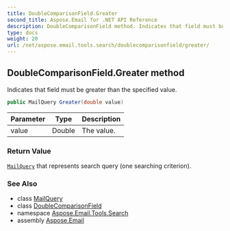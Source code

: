 ```yaml
---
title: DoubleComparisonField.Greater
second_title: Aspose.Email for .NET API Reference
description: DoubleComparisonField method. Indicates that field must be greater than the specified value
type: docs
weight: 20
url: /net/aspose.email.tools.search/doublecomparisonfield/greater/
---
```

## DoubleComparisonField.Greater method

Indicates that field must be greater than the specified value.

```csharp
public MailQuery Greater(double value)
```

| Parameter | Type | Description |
| --- | --- | --- |
| value | Double | The value. |

### Return Value

[`MailQuery`](../../mailquery/) that represents search query (one searching criterion).

### See Also

* class [MailQuery](../../mailquery/)
* class [DoubleComparisonField](../)
* namespace [Aspose.Email.Tools.Search](../../doublecomparisonfield/)
* assembly [Aspose.Email](../../../)


